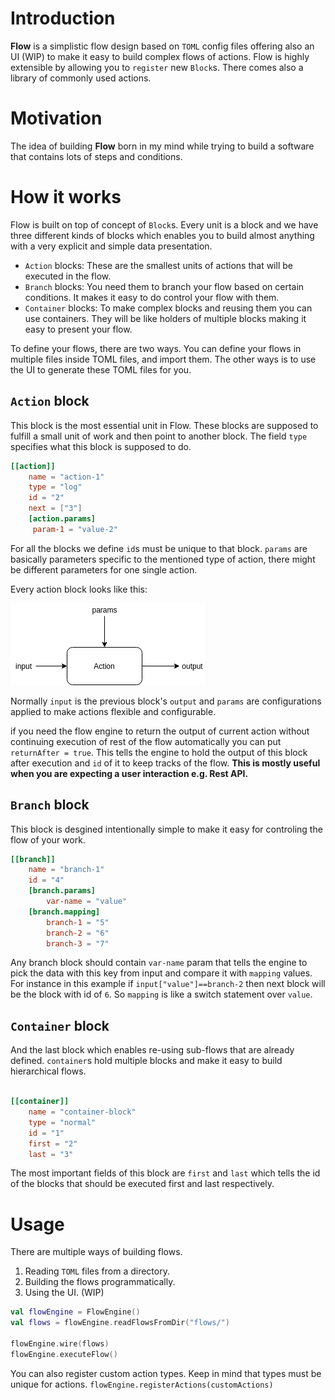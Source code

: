 # Introduction

**Flow** is a simplistic flow design based on `TOML` config files offering also an UI (WIP) to make it easy to build
complex flows of actions. Flow is highly extensible by allowing you to `register` new `Block`s. There comes also a library
of commonly used actions.

# Motivation

The idea of building **Flow** born in my mind while trying to build a software that contains lots of steps and conditions.



# How it works

Flow is built on top of concept of `Block`s. Every unit is a block and we have three different kinds of blocks which enables
you to build almost anything with a very explicit and simple data presentation.

* `Action` blocks: These are the smallest units of actions that will be executed in the flow.
* `Branch` blocks: You need them to branch your flow based on certain conditions. It makes it easy to do control your flow with them.
* `Container` blocks: To make complex blocks and reusing them you can use containers. They will be like holders of multiple blocks
making it easy to present your flow.

To define your flows, there are two ways. You can define your flows in multiple files inside TOML files, and import them.
The other ways is to use the UI to generate these TOML files for you.

## `Action` block
This block is the most essential unit in Flow. These blocks are supposed to fulfill a small unit of work and then
point to another block. The field `type` specifies what this block is supposed to do.

```toml
[[action]]
    name = "action-1"
    type = "log"
    id = "2"
    next = ["3"]
    [action.params]
     param-1 = "value-2"
```
For all the blocks we define `id`s must be unique to that block. `params` are basically parameters specific to the 
mentioned type of action, there might be different parameters for one single action.

Every action block looks like this:

![Action Block](docs/action.png)

Normally `input` is the previous block's `output` and `params` are configurations applied to make actions flexible and
configurable.

if you need the flow engine to return the output of current action without continuing execution of 
rest of the flow automatically you can put `returnAfter = true`. This tells the engine to hold the
output of this block after execution and `id` of it to keep tracks of the flow. **This is mostly
useful when you are expecting a user interaction e.g. Rest API.**

## `Branch` block
This block is desgined intentionally simple to make it easy for controling the flow of your work.
```toml
[[branch]]
    name = "branch-1"
    id = "4"
    [branch.params]
        var-name = "value"
    [branch.mapping]
        branch-1 = "5"
        branch-2 = "6"
        branch-3 = "7"
```
Any branch block should contain `var-name` param that tells the engine to pick the data with this key from input
and compare it with `mapping` values. For instance in this example if `input["value"]==branch-2` then next block
will be the block with id of `6`. So `mapping` is like a switch statement over `value`.

## `Container` block
And the last block which enables re-using sub-flows that are already defined. `container`s hold multiple blocks and
make it easy to build hierarchical flows.
```toml

[[container]]
    name = "container-block"
    type = "normal"
    id = "1"
    first = "2"
    last = "3"
```
The most important fields of this block are `first` and `last` which tells the id of the blocks that should be executed
first and last respectively.

# Usage

There are multiple ways of building flows.
1. Reading `TOML` files from a directory.
2. Building the flows programmatically. 
3. Using the UI. (WIP)

```kotlin
val flowEngine = FlowEngine()
val flows = flowEngine.readFlowsFromDir("flows/")

flowEngine.wire(flows)
flowEngine.executeFlow()
```

You can also register custom action types. Keep in mind that types must be unique for actions.
`flowEngine.registerActions(customActions)`